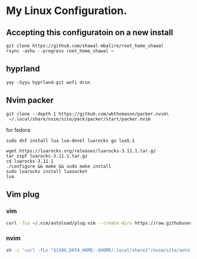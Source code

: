 # My Linux Configuration.


## Accepting this configuratoin on a new install

```fish
git clone https://github.com/shawal-mbalire/root_home_shawal
rsync -avhu --progress root_home_shawal ~
```

 ## hyprland

 ```
yay -Syyu hyprland-git wofi drun
```

## Nvim packer
```fish
git clone --depth 1 https://github.com/wbthomason/packer.nvim\
 ~/.local/share/nvim/site/pack/packer/start/packer.nvim
```

for fedora
```fish
sudo dnf install lua lua-devel luarocks go lua5.1
```
```fish
wget https://luarocks.org/releases/luarocks-3.11.1.tar.gz
tar zxpf luarocks-3.11.1.tar.gz
cd luarocks-3.11.1
./configure && make && sudo make install
sudo luarocks install luasocket
lua
```
## Vim plug 

### vim
```bash
curl -fLo ~/.vim/autoload/plug.vim --create-dirs https://raw.githubusercontent.com/junegunn/vim-plug/master/plug.vim
```

### nvim
```bash
sh -c 'curl -fLo "${XDG_DATA_HOME:-$HOME/.local/share}"/nvim/site/autoload/plug.vim --create-dirs   https://raw.githubusercontent.com/junegunn/vim-plug/master/plug.vim'
```
